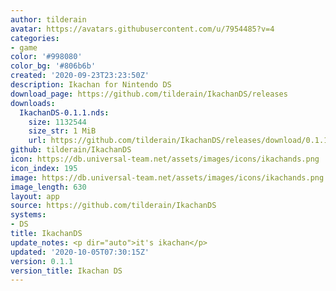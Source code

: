 ```yaml
---
author: tilderain
avatar: https://avatars.githubusercontent.com/u/7954485?v=4
categories:
- game
color: '#998080'
color_bg: '#806b6b'
created: '2020-09-23T23:23:50Z'
description: Ikachan for Nintendo DS
download_page: https://github.com/tilderain/IkachanDS/releases
downloads:
  IkachanDS-0.1.1.nds:
    size: 1132544
    size_str: 1 MiB
    url: https://github.com/tilderain/IkachanDS/releases/download/0.1.1/IkachanDS-0.1.1.nds
github: tilderain/IkachanDS
icon: https://db.universal-team.net/assets/images/icons/ikachands.png
icon_index: 195
image: https://db.universal-team.net/assets/images/icons/ikachands.png
image_length: 630
layout: app
source: https://github.com/tilderain/IkachanDS
systems:
- DS
title: IkachanDS
update_notes: <p dir="auto">it's ikachan</p>
updated: '2020-10-05T07:30:15Z'
version: 0.1.1
version_title: Ikachan DS
---
```

